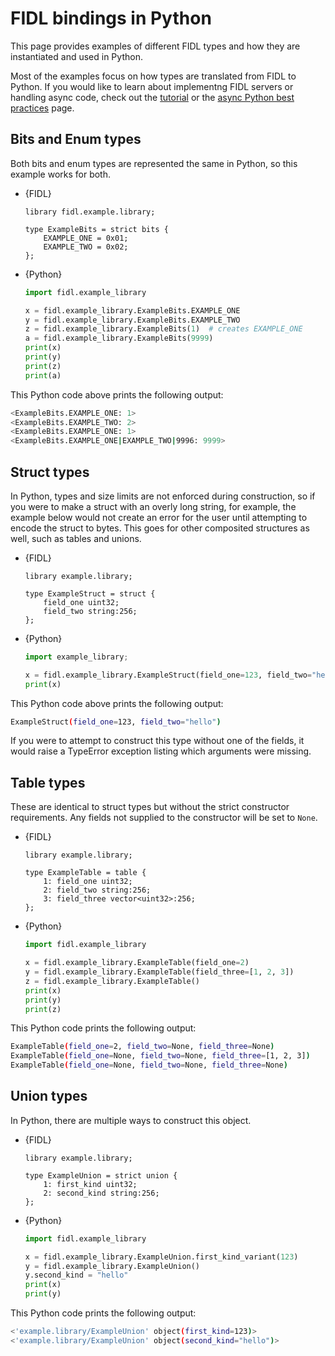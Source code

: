 # FIDL bindings in Python

This page provides examples of different FIDL types and how they are
instantiated and used in Python.

Most of the examples focus on how types are translated from FIDL to Python.
If you would like to learn about implementng FIDL servers or handling
async code, check out the [tutorial][getting-started] or the
[async Python best practices][best-practices] page.

## Bits and Enum types

Both bits and enum types are represented the same in Python, so this example
works for both.

* {FIDL}

  ```fidl {:.devsite-disable-click-to-copy}
  library fidl.example.library;

  type ExampleBits = strict bits {
      EXAMPLE_ONE = 0x01;
      EXAMPLE_TWO = 0x02;
  };
  ```

* {Python}

  ```py {:.devsite-disable-click-to-copy}
  import fidl.example_library

  x = fidl.example_library.ExampleBits.EXAMPLE_ONE
  y = fidl.example_library.ExampleBits.EXAMPLE_TWO
  z = fidl.example_library.ExampleBits(1)  # creates EXAMPLE_ONE
  a = fidl.example_library.ExampleBits(9999)
  print(x)
  print(y)
  print(z)
  print(a)
  ```

This Python code above prints the following output:

```sh {:.devsite-disable-click-to-copy}
<ExampleBits.EXAMPLE_ONE: 1>
<ExampleBits.EXAMPLE_TWO: 2>
<ExampleBits.EXAMPLE_ONE: 1>
<ExampleBits.EXAMPLE_ONE|EXAMPLE_TWO|9996: 9999>
```

## Struct types

In Python, types and size limits are not enforced during construction, so if you
were to make a struct with an overly long string, for example, the example below
would not create an error for the user until attempting to encode the struct to
bytes. This goes for other composited structures as well, such as tables and
unions.

* {FIDL}

  ```fidl {:.devsite-disable-click-to-copy}
  library example.library;

  type ExampleStruct = struct {
      field_one uint32;
      field_two string:256;
  };
  ```

* {Python}

  ```py {:.devsite-disable-click-to-copy}
  import example_library;

  x = fidl.example_library.ExampleStruct(field_one=123, field_two="hello")
  print(x)
  ```

This Python code above prints the following output:

```sh {:.devsite-disable-click-to-copy}
ExampleStruct(field_one=123, field_two="hello")
```

If you were to attempt to construct this type without one of the fields, it
would raise a TypeError exception listing which arguments were missing.

## Table types

These are identical to struct types but without the strict constructor
requirements. Any fields not supplied to the constructor will be set to `None`.

* {FIDL}

  ```fidl {:.devsite-disable-click-to-copy}
  library example.library;

  type ExampleTable = table {
      1: field_one uint32;
      2: field_two string:256;
      3: field_three vector<uint32>:256;
  };
  ```

* {Python}

  ```py {:.devsite-disable-click-to-copy}
  import fidl.example_library

  x = fidl.example_library.ExampleTable(field_one=2)
  y = fidl.example_library.ExampleTable(field_three=[1, 2, 3])
  z = fidl.example_library.ExampleTable()
  print(x)
  print(y)
  print(z)
  ```

This Python code prints the following output:

```sh {:.devsite-disable-click-to-copy}
ExampleTable(field_one=2, field_two=None, field_three=None)
ExampleTable(field_one=None, field_two=None, field_three=[1, 2, 3])
ExampleTable(field_one=None, field_two=None, field_three=None)
```

## Union types

In Python, there are multiple ways to construct this object.

* {FIDL}

  ```fidl {:.devsite-disable-click-to-copy}
  library example.library;

  type ExampleUnion = strict union {
      1: first_kind uint32;
      2: second_kind string:256;
  };
  ```

* {Python}

  ```py {:.devsite-disable-click-to-copy}
  import fidl.example_library

  x = fidl.example_library.ExampleUnion.first_kind_variant(123)
  y = fidl.example_library.ExampleUnion()
  y.second_kind = "hello"
  print(x)
  print(y)
  ```

This Python code prints the following output:

```sh {:.devsite-disable-click-to-copy}
<'example.library/ExampleUnion' object(first_kind=123)>
<'example.library/ExampleUnion' object(second_kind="hello")>
```

<!-- Reference links -->

[best-practices]: /docs/development/tools/fuchsia-controller/async-python.md
[getting-started]: /docs/development/tools/fuchsia-controller/getting-started-in-tree.md
